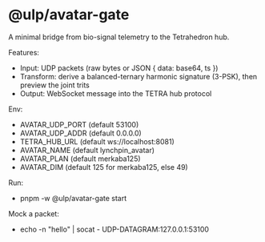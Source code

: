 # @ulp/avatar-gate

A minimal bridge from bio-signal telemetry to the Tetrahedron hub.

Features:

- Input: UDP packets (raw bytes or JSON { data: base64, ts })
- Transform: derive a balanced-ternary harmonic signature (3-PSK),
  then preview the joint trits
- Output: WebSocket message into the TETRA hub protocol

Env:

- AVATAR_UDP_PORT (default 53100)
- AVATAR_UDP_ADDR (default 0.0.0.0)
- TETRA_HUB_URL (default ws://localhost:8081)
- AVATAR_NAME (default lynchpin_avatar)
- AVATAR_PLAN (default merkaba125)
- AVATAR_DIM (default 125 for merkaba125, else 49)

Run:

- pnpm -w @ulp/avatar-gate start

Mock a packet:

- echo -n "hello" | socat - UDP-DATAGRAM:127.0.0.1:53100
